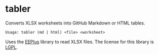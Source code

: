 # tabler
Converts XLSX worksheets into GitHub Markdown or HTML tables.

````Usage: tabler (md | html) <file> <worksheet>````

Uses the [EEPlus](http://epplus.codeplex.com/) library to read XLSX files. The license for this library is [LGPL](http://epplus.codeplex.com/license).
